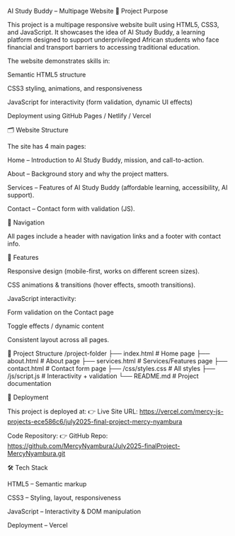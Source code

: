 AI Study Buddy – Multipage Website
📌 Project Purpose

This project is a multipage responsive website built using HTML5, CSS3, and JavaScript. It showcases the idea of AI Study Buddy, a learning platform designed to support underprivileged African students who face financial and transport barriers to accessing traditional education.

The website demonstrates skills in:

Semantic HTML5 structure

CSS3 styling, animations, and responsiveness

JavaScript for interactivity (form validation, dynamic UI effects)

Deployment using GitHub Pages / Netlify / Vercel

🗂️ Website Structure

The site has 4 main pages:

Home – Introduction to AI Study Buddy, mission, and call-to-action.

About – Background story and why the project matters.

Services – Features of AI Study Buddy (affordable learning, accessibility, AI support).

Contact – Contact form with validation (JS).

🔗 Navigation

All pages include a header with navigation links and a footer with contact info.

🎨 Features

Responsive design (mobile-first, works on different screen sizes).

CSS animations & transitions (hover effects, smooth transitions).

JavaScript interactivity:

Form validation on the Contact page

Toggle effects / dynamic content

Consistent layout across all pages.

📁 Project Structure
/project-folder
 ├── index.html          # Home page
 ├── about.html          # About page
 ├── services.html       # Services/Features page
 ├── contact.html        # Contact form page
 ├── /css/styles.css     # All styles
 ├── /js/script.js       # Interactivity + validation
 └── README.md           # Project documentation

🚀 Deployment

This project is deployed at:
👉 Live Site URL: https://vercel.com/mercy-js-projects-ece586c6/july2025-final-project-mercy-nyambura

Code Repository:
👉 GitHub Repo: https://github.com/MercyNyambura/July2025-finalProject-MercyNyambura.git

🛠️ Tech Stack

HTML5 – Semantic markup

CSS3 – Styling, layout, responsiveness

JavaScript – Interactivity & DOM manipulation

Deployment – Vercel